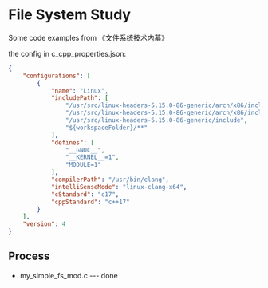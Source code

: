 # File System Study
Some code examples from 《文件系统技术内幕》

the config in c_cpp_properties.json:
```json
{
    "configurations": [
        {
            "name": "Linux",
            "includePath": [
                "/usr/src/linux-headers-5.15.0-86-generic/arch/x86/include/generated",
                "/usr/src/linux-headers-5.15.0-86-generic/arch/x86/include",
                "/usr/src/linux-headers-5.15.0-86-generic/include",
                "${workspaceFolder}/**"
            ],
            "defines": [
                "__GNUC__",
                "__KERNEL__=1",
                "MODULE=1"
            ],
            "compilerPath": "/usr/bin/clang",
            "intelliSenseMode": "linux-clang-x64",
            "cStandard": "c17",
            "cppStandard": "c++17"
        }
    ],
    "version": 4
}
```

## Process
- my_simple_fs_mod.c --- done